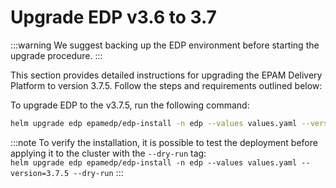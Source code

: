 # Upgrade EDP v3.6 to 3.7

<head>
  <link rel="canonical" href="https://docs.kuberocketci.io/docs/operator-guide/upgrade/upgrade-edp-3.7/" />
</head>

:::warning
  We suggest backing up the EDP environment before starting the upgrade procedure.
:::

This section provides detailed instructions for upgrading the EPAM Delivery Platform to version 3.7.5. Follow the steps and requirements outlined below:

To upgrade EDP to the v3.7.5, run the following command:

  ```bash
  helm upgrade edp epamedp/edp-install -n edp --values values.yaml --version=3.7.5
  ```

  :::note
    To verify the installation, it is possible to test the deployment before applying it to the cluster with the `--dry-run` tag:<br />
      `helm upgrade edp epamedp/edp-install -n edp --values values.yaml --version=3.7.5 --dry-run`
  :::
